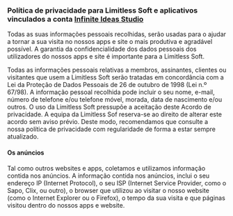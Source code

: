 <body id="page-top">

<script src="https://code.jquery.com/jquery-3.1.1.min.js" async></script>

<script>
      $('header').first().find('h1').text('Termos de Uso');
      $('.inner').first().css('display', 'none');
      $('#container').find('.tagline').first().text('Limitless Soft e Infinite Ideas Studio');
      
     setTimeout(function(){
            $('footer').css('display', 'blobk');
      }, 100);
     
</script>

<h3>
    Política de privacidade para
    Limitless Soft
    e aplicativos vinculados a conta
    <a href="#">Infinite Ideas Studio</a>
</h3>

<p>
    Todas as suas informações pessoais recolhidas, serão usadas para o ajudar a tornar a sua visita no nossos apps e site o mais produtiva e agradável possível.
    A garantia da confidencialidade dos dados pessoais dos utilizadores do nossos apps e site é importante para a Limitless Soft.
</p>
<p>
    Todas as informações pessoais relativas a membros, assinantes, clientes ou visitantes que usem a Limitless Soft serão tratadas em concordância com a Lei da Proteção de Dados Pessoais de 26 de outubro de 1998 (Lei n.º 67/98).
    A informação pessoal recolhida pode incluir o seu nome, e-mail, número de telefone e/ou telefone móvel, morada, data de nascimento e/ou outros.
    O uso da Limitless Soft pressupõe a aceitação deste Acordo de privacidade. A equipa da Limitless Sof reserva-se ao direito de alterar este acordo sem aviso prévio. Deste modo, recomendamos que consulte a nossa política de privacidade com regularidade de forma a estar sempre atualizado.
</p>
<h4>
    Os anúncios
</h4>
<p>
    Tal como outros websites e apps, coletamos e utilizamos informação contida nos anúncios. A informação contida nos anúncios, inclui o seu endereço IP (Internet Protocol), o seu ISP (Internet Service Provider, como o Sapo, Clix, ou outro), o browser que utilizou ao visitar o nosso website (como o Internet Explorer ou o Firefox), o tempo da sua visita e que páginas visitou dentro do nossos apps e website.
</p>
</body>
